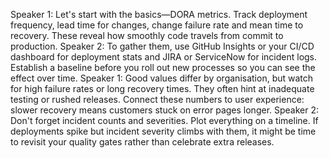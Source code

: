 Speaker 1: Let's start with the basics—DORA metrics. Track deployment frequency, lead time for changes, change failure rate and mean time to recovery. These reveal how smoothly code travels from commit to production.
Speaker 2: To gather them, use GitHub Insights or your CI/CD dashboard for deployment stats and JIRA or ServiceNow for incident logs. Establish a baseline before you roll out new processes so you can see the effect over time.
Speaker 1: Good values differ by organisation, but watch for high failure rates or long recovery times. They often hint at inadequate testing or rushed releases. Connect these numbers to user experience: slower recovery means customers stuck on error pages longer.
Speaker 2: Don't forget incident counts and severities. Plot everything on a timeline. If deployments spike but incident severity climbs with them, it might be time to revisit your quality gates rather than celebrate extra releases.
